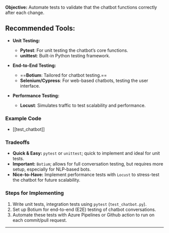 
**Objective:**
Automate tests to validate that the chatbot functions correctly after each change.

## Recommended Tools:
- **Unit Testing:**
  - **Pytest**: For unit testing the chatbot’s core functions.
  - **unittest**: Built-in Python testing framework.
  
- **End-to-End Testing:**
  - ==**Botium**: Tailored for chatbot testing.==
  - **Selenium/Cypress**: For web-based chatbots, testing the user interface.

- **Performance Testing:**
  - **Locust**: Simulates traffic to test scalability and performance.
 
### Example Code
- [[test_chatbot]]

### Tradeoffs
- **Quick & Easy:** `pytest` or `unittest`; quick to implement and ideal for unit tests.
- **Important:** `Botium`; allows for full conversation testing, but requires more setup, especially for NLP-based bots.
- **Nice-to-Have:** Implement performance tests with `Locust` to stress-test the chatbot for future scalability.

### Steps for Implementing
1. Write unit tests, integration tests using `pytest` (`test_chatbot.py`).
2. Set up Botium for end-to-end (E2E) testing of chatbot conversations.
3. Automate these tests with Azure Pipelines or Github action to run on each commit/pull request.
---

